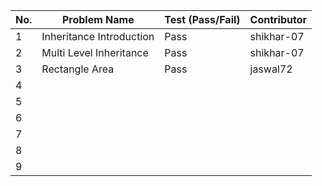 
|No.| Problem Name                 | Test (Pass/Fail) | Contributor |  
|---|------------------------------|------------------|-------------|
| 1 | Inheritance Introduction     |  Pass            |shikhar-07   |  
| 2 | Multi Level Inheritance      |  Pass            |shikhar-07   |  
| 3 | Rectangle Area               |  Pass            |jaswal72     |  
| 4 |                              |                  |             |  
| 5 |                              |                  |             |  
| 6 |                              |                  |             |  
| 7 |                              |                  |             |  
| 8 |                              |                  |             |  
| 9 |                              |                  |             |  
